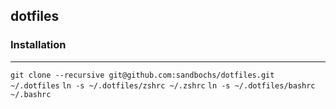 dotfiles
----------------

### Installation
----------------

`git clone --recursive git@github.com:sandbochs/dotfiles.git ~/.dotfiles`
`ln -s ~/.dotfiles/zshrc ~/.zshrc`
`ln -s ~/.dotfiles/bashrc ~/.bashrc`

